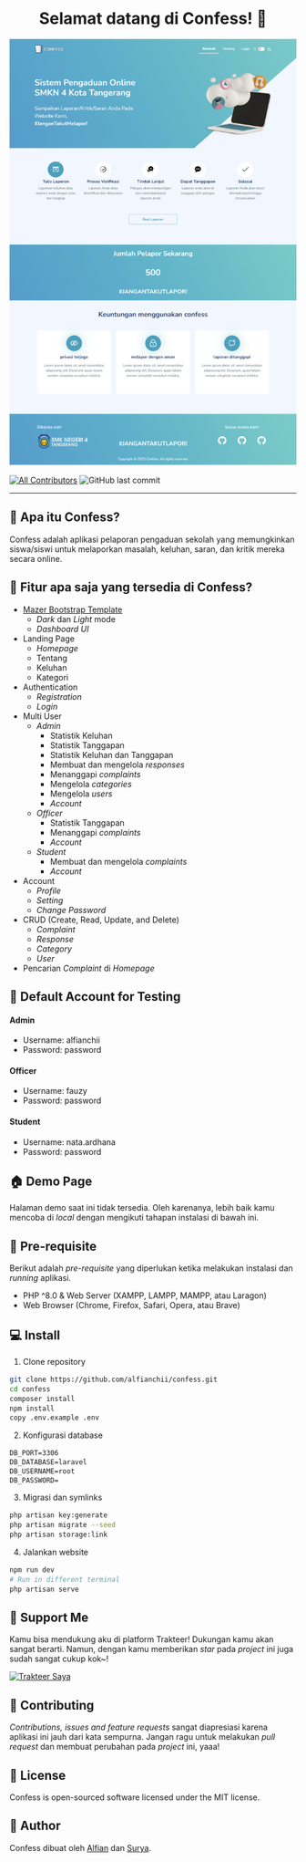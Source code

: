 <h1 align="center">Selamat datang di Confess! 👋</h1>

![Landing Page](https://github.com/alfianchii/confess/blob/main/public/images/Confess-Welcome.png?raw=true)

[![All Contributors](https://img.shields.io/github/contributors/alfianchii/confess)](https://github.com/alfianchii/confess/graphs/contributors)
![GitHub last commit](https://img.shields.io/github/last-commit/alfianchii/confess)

---

<h2 id="tentang">🤔 Apa itu Confess?</h2>

Confess adalah aplikasi pelaporan pengaduan sekolah yang memungkinkan siswa/siswi untuk melaporkan masalah, keluhan, saran, dan kritik mereka secara online.

<h2 id="fitur">🤨 Fitur apa saja yang tersedia di Confess?</h2>

-   [Mazer Bootstrap Template](https://github.com/zuramai/mazer)
    -   <i>Dark</i> dan <i>Light</i> mode
    -   <i>Dashboard UI</i>
-   Landing Page
    -   <i>Homepage</i>
    -   Tentang
    -   Keluhan
    -   Kategori
-   Authentication
    -   <i>Registration</i>
    -   <i>Login</i>
-   Multi User
    -   <i>Admin</i>
        -   Statistik Keluhan
        -   Statistik Tanggapan
        -   Statistik Keluhan dan Tanggapan
        -   Membuat dan mengelola <i>responses</i>
        -   Menanggapi <i>complaints</i>
        -   Mengelola <i>categories</i>
        -   Mengelola <i>users</i>
        -   <i>Account</i>
    -   <i>Officer</i>
        -   Statistik Tanggapan
        -   Menanggapi <i>complaints</i>
        -   <i>Account</i>
    -   <i>Student</i>
        -   Membuat dan mengelola <i>complaints</i>
        -   <i>Account</i>
-   Account
    -   <i>Profile</i>
    -   <i>Setting</i>
    -   <i>Change Password</i>
-   CRUD (Create, Read, Update, and Delete)
    -   <i>Complaint</i>
    -   <i>Response</i>
    -   <i>Category</i>
    -   <i>User</i>
-   Pencarian <i>Complaint</i> di <i>Homepage</i>

<h2 id="testing-account">👤 Default Account for Testing</h2>

#### Admin

-   Username: alfianchii
-   Password: password

#### Officer

-   Username: fauzy
-   Password: password

#### Student

-   Username: nata.ardhana
-   Password: password

<h2 id="demo">🏠 Demo Page</h2>

<p>Halaman demo saat ini tidak tersedia. Oleh karenanya, lebih baik kamu mencoba di <i>local</i> dengan mengikuti tahapan instalasi di bawah ini.</p>

<h2 id="syarat">💾 Pre-requisite</h2>

<p>Berikut adalah <i>pre-requisite</i> yang diperlukan ketika melakukan instalasi dan <i>running</i> aplikasi.</p>

-   PHP ^8.0 & Web Server (XAMPP, LAMPP, MAMPP, atau Laragon)
-   Web Browser (Chrome, Firefox, Safari, Opera, atau Brave)

<h2 id="download">💻 Install</h2>

1. Clone repository

```bash
git clone https://github.com/alfianchii/confess.git
cd confess
composer install
npm install
copy .env.example .env
```

2. Konfigurasi database

```
DB_PORT=3306
DB_DATABASE=laravel
DB_USERNAME=root
DB_PASSWORD=
```

3. Migrasi dan symlinks

```bash
php artisan key:generate
php artisan migrate --seed
php artisan storage:link
```

4. Jalankan website

```bash
npm run dev
# Run in different terminal
php artisan serve
```

<h2 id="dukungan">💌 Support Me</h2>

<p>
Kamu bisa mendukung aku di platform Trakteer! Dukungan kamu akan sangat berarti. Namun, dengan kamu memberikan <i>star</i> pada <i>project</i> ini juga sudah sangat cukup kok~!
</p>

<a href="https://trakteer.id/alfianchii/tip" target="_blank"><img id="wse-buttons-preview" src="https://cdn.trakteer.id/images/embed/trbtn-red-5.png" height="40" style="border:0px;height:40px;" alt="Trakteer Saya"></a>

<h2 id="kontribusi">🤝 Contributing</h2>

<p>
<i>Contributions, issues and feature requests</i> sangat diapresiasi karena aplikasi ini jauh dari kata sempurna. Jangan ragu untuk melakukan <i>pull request</i> dan membuat perubahan pada <i>project</i> ini, yaaa!
</p>

<h2 id="lisensi">📝 License</h2>

<p>Confess is open-sourced software licensed under the MIT license.</p>

<h2 id="pembuat">🧍 Author</h2>

<p>Confess dibuat oleh <a href="https://instagram.com/alfianchii">Alfian</a> dan <a href="https://instagram.com/nata_ardhana">Surya</a>.</p>
